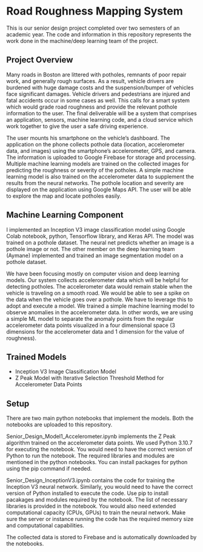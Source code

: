 # Road Roughness Mapping System

This is our senior design project completed over two semesters of an academic year. The code and information in this repository represents the work done in the machine/deep learning team of the project.

## Project Overview

Many roads in Boston are littered with potholes, remnants of poor repair work, and generally rough surfaces. As a result, vehicle drivers are burdened with huge damage costs and the suspension/bumper of vehicles face significant damages. Vehicle drivers and pedestrians are injured and fatal accidents occur in some cases as well. This calls for a smart system which would grade road roughness and provide the relevant pothole information to the user. The final deliverable will be a system that comprises an application, sensors, machine learning code, and a cloud service which work together to give the user a safe driving experience.

The user mounts his smartphone on the vehicle’s dashboard. The application on the phone collects pothole data (location, accelerometer data, and images) using the smartphone’s accelerometer, GPS, and camera. The information is uploaded to Google Firebase for storage and processing. Multiple machine learning models are trained on the collected images for predicting the roughness or severity of the potholes. A simple machine learning model is also trained on the accelerometer data to supplement the results from the neural networks. The pothole location and severity are displayed on the application using Google Maps API. The user will be able to explore the map and locate potholes easily.

## Machine Learning Component

I implemented an Inception V3 image classification model using Google Colab notebook, python, Tensorflow library, and Keras API. The model was trained on a pothole dataset. The neural net predicts whether an image is a pothole image or not. The other member on the deep learning team (Aymane) implemented and trained an image segmentation model on a pothole dataset.

We have been focusing mostly on computer vision and deep learning models. Our system collects accelerometer data which will be helpful for detecting potholes. The accelerometer data would remain stable when the vehicle is traveling on a smooth road. We would be able to see a spike on the data when the vehicle goes over a pothole. We have to leverage this to adopt and execute a model. We trained a simple machine learning model to observe anomalies in the accelerometer data. In other words, we are using a simple ML model to separate the anomaly points from the regular accelerometer data points visualized in a four dimensional space (3 dimensions for the accelerometer data and 1 dimension for the value of roughness). 

## Trained Models

- Inception V3 Image Classification Model
- Z Peak Model with Iterative Selection Threshold Method for Accelerometer Data Points

## Setup

There are two main python notebooks that implement the models. Both the notebooks are uploaded to this repository. 

Senior_Design_Model1_Accelerometer.ipynb implements the Z Peak algorithm trained on the accelerometer data points. We used Python 3.10.7 for executing the notebook. You would need to have the correct version of Python to run the notebook. The required libraries and modules are mentioned in the python notebooks. You can install packages for python using the pip command if needed.

Senior_Design_InceptionV3.ipynb contains the code for training the Inception V3 neural network. Similarly, you would need to have the correct version of Python installed to execute the code. Use pip to install pacakages and modules required by the notebook. The list of necessary libraries is provided in the notebook. You would also need extended computational capacity (CPUs, GPUs) to train the neural network. Make sure the server or instance running the code has the required memory size and computational capabilities. 

The collected data is stored to Firebase and is automatically downloaded by the notebooks.
